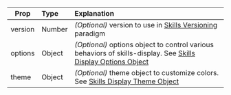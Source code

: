| Prop          | Type           | Explanation           |
| ------------- |:------------ |:-------------|
| version       | Number       | *(Optional)* version to use in [Skills Versioning](/dashboard/user-guide/skills.html#skills-versioning) paradigm | 
| options       | Object       | *(Optional)* options object to control various behaviors of skills-display. See [Skills Display Options Object](#skills-display-options-object)
| theme         | Object       | *(Optional)* theme object to customize colors. See [Skills Display Theme Object](#skills-display-theme-object)
